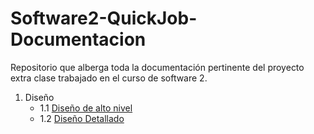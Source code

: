 # Software2-QuickJob-Documentacion

Repositorio que alberga toda la documentación pertinente del proyecto extra clase trabajado en el curso de software 2.

 1. Diseño
    - 1.1 [Diseño de alto nivel](https://github.com/F3liP3L/Software2-QuickJob-Documentacion/tree/main/assets)
    - 1.2 [Diseño Detallado](https://github.com/F3liP3L/Software2-QuickJob-Documentacion/tree/main/assets)
